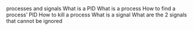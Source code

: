 processes and signals
What is a PID
What is a process
How to find a process’ PID
How to kill a process
What is a signal
What are the 2 signals that cannot be ignored
